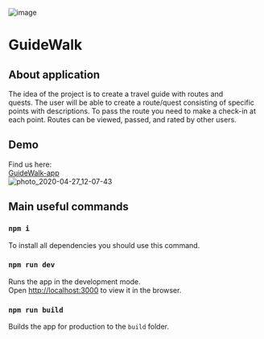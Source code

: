 ![image](https://i.ibb.co/SPJ1W72/2020-08-19-12-41-06.png)  <br/>
# GuideWalk


## About application

The idea of the project is to create a travel guide with routes and quests. The user will be able to create a route/quest consisting of specific points with descriptions. To pass the route you need to make a check-in at each point. Routes can be viewed, passed, and rated by other users.

## Demo
Find us here: <br/>
[GuideWalk-app](https://guidewalk.herokuapp.com//) <br/>
![photo_2020-04-27_12-07-43](https://i.ibb.co/zNk8LbP/2020-08-18-18-28-25.png)

## Main useful commands

### `npm i`

To install all dependencies you should use this command.

### `npm run dev`

Runs the app in the development mode.<br />
Open [http://localhost:3000](http://localhost:3000) to view it in the browser.

### `npm run build`

Builds the app for production to the `build` folder.